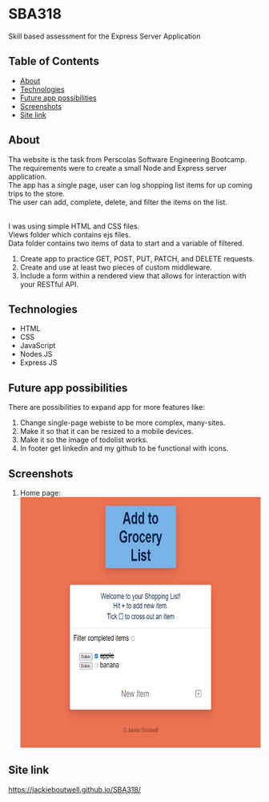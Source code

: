 # SBA318

Skill based assessment for the Express Server Application

## Table of Contents

- [About](#about)
- [Technologies](#technologies)
- [Future app possibilities](#future-app-possibilities)
- [Screenshots](#screenshots)
- [Site link](#site-link)

## About

Tha website is the task from Perscolas Software Engineering Bootcamp.
<br>
The requirements were to create a small Node and Express server application. 
<br>The app has a single page, user can log shopping list items for up coming trips to the store.
<br>The user can add, complete, delete, and filter the items on the list.

<br>I was using simple HTML and CSS files.
<br>Views folder which contains ejs files.
<br>Data folder contains two items of data to start and a variable of filtered.<br>

1. Create app to practice GET, POST, PUT, PATCH, and DELETE requests.
2. Create and use at least two pieces of custom middleware.
3. Include a form within a rendered view that allows for interaction with your RESTful API.

## Technologies

- HTML
- CSS
- JavaScript
- Nodes JS
- Express JS

## Future app possibilities

There are possibilities to expand app for more features like:

1. Change single-page webiste to be more complex, many-sites.
2. Make it so that it can be resized to a mobile devices.
3. Make it so the image of todolist works.
4. In footer get linkedin and my github to be functional with icons.

## Screenshots

1. Home page:
   <br>
   <img src="./images/SBA318.png" width="800" height="500">

## Site link

https://jackieboutwell.github.io/SBA318/